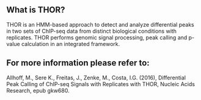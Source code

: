 What is THOR?
--------------

THOR is an HMM-based approach to detect and analyze differential peaks in two sets of ChIP-seq data
from distinct biological conditions with replicates. THOR performs genomic signal processing, peak
calling and p-value calculation in an integrated framework.

For more information please refer to:
-------------------------------------

Allhoff, M., Sere K., Freitas, J., Zenke, M., Costa, I.G. (2016), Differential Peak Calling of ChIP-seq
Signals with Replicates with THOR, Nucleic Acids Research, epub gkw680.